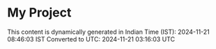 # My Project

This content is dynamically generated in Indian Time (IST): 2024-11-21 08:46:03 IST
Converted to UTC: 2024-11-21 03:16:03 UTC
